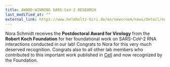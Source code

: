 ```yaml
---
title: AWARD-WINNING SARS-CoV-2 RESEARCH
last_modified_at: ""
external_link: https://www.helmholtz-hiri.de/en/newsroom/news/detail/news/prize-winning-sars-cov-2-research/
---
```


Nora Schmidt receives the **Postdoctoral Award for Virology** from the **Robert Koch Foundation** for her foundational work on SARS-CoV-2 RNA interactions conducted in our lab! Congrats to Nora for this very much deserved recognition. Congrats also to all other lab members who contributed to this important work published in [Cell](https://doi.org/10.1016/j.cell.2023.09.002) and now recognized by the Foundation.